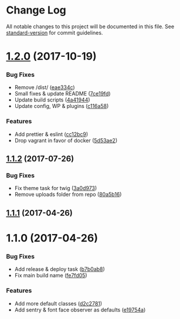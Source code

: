 # Change Log

All notable changes to this project will be documented in this file. See [standard-version](https://github.com/conventional-changelog/standard-version) for commit guidelines.

<a name="1.2.0"></a>
# [1.2.0](https://github.com/Corjen/wordpress-gulp-webpack-composer-starter-pack/compare/v1.1.2...v1.2.0) (2017-10-19)


### Bug Fixes

* Remove /dist/ ([eae334c](https://github.com/Corjen/wordpress-gulp-webpack-composer-starter-pack/commit/eae334c))
* Small fixes & update README ([7ce19fd](https://github.com/Corjen/wordpress-gulp-webpack-composer-starter-pack/commit/7ce19fd))
* Update build scripts ([4a41944](https://github.com/Corjen/wordpress-gulp-webpack-composer-starter-pack/commit/4a41944))
* Update config, WP & plugins ([c116a58](https://github.com/Corjen/wordpress-gulp-webpack-composer-starter-pack/commit/c116a58))


### Features

* Add prettier & eslint ([cc12bc9](https://github.com/Corjen/wordpress-gulp-webpack-composer-starter-pack/commit/cc12bc9))
* Drop vagrant in favor of docker ([5d53ae2](https://github.com/Corjen/wordpress-gulp-webpack-composer-starter-pack/commit/5d53ae2))



<a name="1.1.2"></a>
## [1.1.2](https://github.com/Corjen/wordpress-gulp-webpack-composer-starter-pack/compare/v1.1.1...v1.1.2) (2017-07-26)


### Bug Fixes

* Fix theme task for twig ([3a0d973](https://github.com/Corjen/wordpress-gulp-webpack-composer-starter-pack/commit/3a0d973))
* Remove uploads folder from repo ([80a5b16](https://github.com/Corjen/wordpress-gulp-webpack-composer-starter-pack/commit/80a5b16))



<a name="1.1.1"></a>
## [1.1.1](https://github.com/Corjen/wordpress-gulp-webpack-composer-starter-pack/compare/v1.1.0...v1.1.1) (2017-04-26)



<a name="1.1.0"></a>
# 1.1.0 (2017-04-26)


### Bug Fixes

* Add release & deploy task ([b7b0ab8](https://github.com/Corjen/wordpress-gulp-webpack-composer-starter-pack/commit/b7b0ab8))
* Fix main build name ([fe7fd05](https://github.com/Corjen/wordpress-gulp-webpack-composer-starter-pack/commit/fe7fd05))


### Features

* Add more default classes ([d2c2781](https://github.com/Corjen/wordpress-gulp-webpack-composer-starter-pack/commit/d2c2781))
* Add sentry & font face observer as defaults ([e19754a](https://github.com/Corjen/wordpress-gulp-webpack-composer-starter-pack/commit/e19754a))

